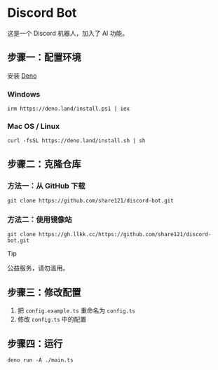 # Discord Bot

这是一个 Discord 机器人，加入了 AI 功能。

## 步骤一：配置环境

安装 [Deno](https://deno.com/)

### Windows

```shell
irm https://deno.land/install.ps1 | iex
```

### Mac OS / Linux

```shell
curl -fsSL https://deno.land/install.sh | sh
```

## 步骤二：克隆仓库

### 方法一：从 GitHub 下载

```shell
git clone https://github.com/share121/discord-bot.git
```

### 方法二：使用镜像站

```shell
git clone https://gh.llkk.cc/https://github.com/share121/discord-bot.git
```

> [!TIP]
> 公益服务，请勿滥用。

## 步骤三：修改配置

1. 把 `config.example.ts` 重命名为 `config.ts`
2. 修改 `config.ts` 中的配置

## 步骤四：运行

```shell
deno run -A ./main.ts
```
